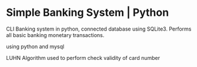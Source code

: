 # Simple Banking System | Python

CLI Banking system in python, connected database using SQLite3. Performs all basic banking monetary transactions.

using python and mysql

LUHN Algorithm used to perform check validity of card number
